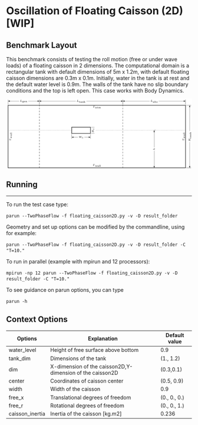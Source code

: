 # Oscillation of Floating Caisson (2D) [WIP]

## Benchmark Layout

This benchmark consists of testing the roll motion (free or under wave loads) of a floating caisson in 2 dimensions. The computational domain is a rectangular tank with default dimensions of 5m x 1.2m, with default floating caisson dimensions are 0.3m x 0.1m. Initially, water in the tank is at rest and the default water level is 0.9m. The walls of the tank have no slip boundary conditions and the top is left open.
This case works with Body Dynamics.

![Alt text](floating_caisson.png)

## Running
-----

To run the test case type:

```
parun --TwoPhaseFlow -f floating_caisson2D.py -v -D result_folder
```

Geometry and set up options can be modified by the commandline, using for example:

```
parun --TwoPhaseFlow -f floating_caisson2D.py -v -D result_folder -C "T=10."
```

To run in parallel (example with mpirun and 12 processors):

```
mpirun -np 12 parun --TwoPhaseFlow -f floating_caisson2D.py -v -D result_folder -C "T=10."
```


To see guidance on parun options, you can type  

```
parun -h
```


## Context Options


| Options        | Explanation                                                         | Default value |
|----------------|---------------------------------------------------------------------|---------------|
| water_level    | Height of free surface above bottom                                 | 0.9           |
| tank_dim       | Dimensions of the tank                                              | (1., 1.2)     |
| dim            | X-dimension of the caisson2D,Y-dimension of the caisson2D           | (0.3,0.1)     |
| center         | Coordinates of caisson center                                       | (0.5, 0.9)    |
| width          | Width of the caisson                                                | 0.9           |
| free_x         | Translational degrees of freedom                                    | (0., 0., 0.)  |
| free_r         | Rotational degrees of freedom                                       | (0., 0., 1.)  |
| caisson_inertia| Inertia of the caisson [kg.m2]                                      | 0.236         |

